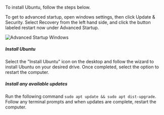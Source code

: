 To install Ubuntu, follow the steps below. 

To get to advanced startup, open windows settings, then click Update & Security. Select Recovery from the left hand side, and click the button labeled restart now under Advanced Startup. 

![Advanced Startup Windows](https://raw.githubusercontent.com/kfechter/LegionY530Ubuntu/ab92b30dcb6e4ec996fdbd1db41022106beaf51e/Images/windowsSettings.PNG "Advanced Startup")


 <BootMenu/>
   <BootSelection/>
     
     
     
##### Install Ubuntu

Select the "Install Ubuntu" icon on the desktop and follow the wizard to install Ubuntu on your desired drive. Once completed, select the option to restart the computer.

##### Install any available updates

Run the following command `sudo apt update && sudo apt dist-upgrade`. Follow any terminal prompts and when updates are complete, restart the computer.

<Continue to Install Nvidia/>
